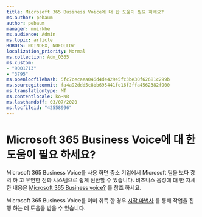 ```yaml
---
title: Microsoft 365 Business Voice에 대 한 도움이 필요 하세요?
ms.author: pebaum
author: pebaum
manager: mnirkhe
ms.audience: Admin
ms.topic: article
ROBOTS: NOINDEX, NOFOLLOW
localization_priority: Normal
ms.collection: Adm_O365
ms.custom:
- "9001713"
- "3795"
ms.openlocfilehash: 5fc7cecaea046d4de429e5fc3be30f62681c299b
ms.sourcegitcommit: fa4a92ddd5c8bb695441fe16f2ffa4562382f900
ms.translationtype: MT
ms.contentlocale: ko-KR
ms.lasthandoff: 03/07/2020
ms.locfileid: "42558996"
---
```

# <a name="need-help-with-microsoft-365-business-voice"></a>Microsoft 365 Business Voice에 대 한 도움이 필요 하세요?

Microsoft 365 Business Voice를 사용 하면 중소 기업에서 Microsoft 팀을 보다 강력 하 고 유연한 전화 시스템으로 쉽게 전환할 수 있습니다. 비즈니스 음성에 대 한 자세한 내용은 [Microsoft 365 Business voice?](https://docs.microsoft.com/microsoftteams/business-voice/whats-business-voice) 를 참조 하세요.

Microsoft 365 Business Voice를 이미 취득 한 경우 [시작 마법사](https://docs.microsoft.com/en-us/microsoftteams/business-voice/use-getting-started-wizard) 를 통해 작업을 진행 하는 데 도움을 받을 수 있습니다. 
